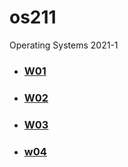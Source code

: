 # os211
Operating Systems 2021-1

* ### [W01](W01/)
* ### [W02](W02/)
* ### [W03](W03/)
* ### [w04](W04/)